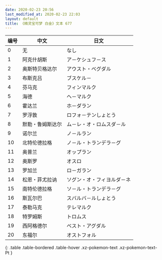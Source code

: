 ```yaml
---
date: 2020-02-23 20:56
last_modified_at: 2020-02-23 22:03
layout: default
title: 《精灵宝可梦 白金》文本 677
---
```

| 编号 | 中文 | 日文 |
| ---- | ---- | ---- |
| 0 | 无 | なし |
| 1 | 阿克什胡斯 | ア－ケシュフ－ス |
| 2 | 奥斯特贝格达尔 | アウスト・ベグダル |
| 3 | 布斯克吕 | ブスケル－ |
| 4 | 芬马克 | フィンマルク |
| 5 | 海德 | ヘ－マルク |
| 6 | 霍达兰 | ホ－ダラン |
| 7 | 罗浮敦 | ロフォ－テンしょとう |
| 8 | 默勒・鲁姆斯达尔 | ム－レ・オ・ロムスダ－ル |
| 9 | 诺尔兰 | ノ－ルラン |
| 10 | 北特伦德拉格 | ノ－ル・トランデラ－グ |
| 11 | 奥普兰 | オップラン |
| 12 | 奥斯罗 | オスロ |
| 13 | 罗加兰 | ロ－ガラン |
| 14 | 松恩・菲尤拉讷 | ソグン・オ・フィヨルダ－ネ |
| 15 | 南特伦德拉格 | ソ－ル・トランデラ－グ |
| 16 | 斯瓦尔巴 | スバルバ－ルしょとう |
| 17 | 泰勒马克 | テレマルク |
| 18 | 特罗姆斯 | トロムス |
| 19 | 西阿格德尔 | べスト・アグダル |
| 20 | 东福尔 | オストフォル |
{: .table .table-bordered .table-hover .xz-pokemon-text .xz-pokemon-text-Pt }